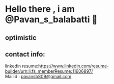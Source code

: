 # Hello there , i am @Pavan_s_balabatti 👋


## optimistic<br>
## contact info: <br>

linkedin resume:https://www.linkedin.com/resume-builder/urn:li:fs_memberResume:11606897/<br>
Mailid : pavansb809@gmail.com
